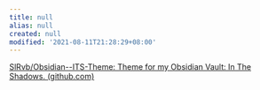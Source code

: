 ```yaml
---
title: null
alias: null
created: null
modified: '2021-08-11T21:28:29+08:00'
---
```


[SlRvb/Obsidian--ITS-Theme: Theme for my Obsidian Vault: In The Shadows. (github.com)](https://github.com/SlRvb/Obsidian--ITS-Theme#embed-adjustments)
